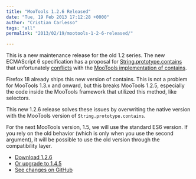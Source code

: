 ```yaml
---
title: "MooTools 1.2.6 Released"
date: "Tue, 19 Feb 2013 17:12:28 +0000"
author: "Cristian Carlesso"
tags: "all"
permalink: "2013/02/19/mootools-1-2-6-released/"

---
```

This is a new maintenance release for the old 1.2 series. The new ECMAScript 6 specification has a proposal for [String.prototype.contains](https://developer.mozilla.org/en-US/docs/JavaScript/Reference/Global_Objects/String/contains) that unfortunately [conflicts](https://github.com/mootools/mootools-core/issues/2402) with the [MooTools implementation of contains](/docs/core/Types/String#String:contains).

Firefox 18 already ships this new version of contains. This is not a problem for MooTools 1.3.x and onward, but this breaks MooTools 1.2.5, especially the code inside the MooTools framework that utilized this method, like selectors.

This new 1.2.6 release solves these issues by overwriting the native version with the MooTools version of `String.prototype.contains`.

For the next MooTools version, 1.5, we will use the standard ES6 version. If you rely on the old behavior (which is only when you use the second argument), it will be possible to use the old version through the compatibility layer.

- [Download 1.2.6](/download/version/1.2.6)
- [Or upgrade to 1.4.5](/download)
- [See changes on GitHub](https://github.com/mootools/mootools-core/compare/1.2.5...1.2.6)
